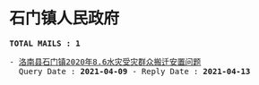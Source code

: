 # 石门镇人民政府
<pre><b>TOTAL MAILS : 1</b></pre>
<pre>
- <a href="../../categories/mails/7137.md">洛南县石门镇2020年8.6水灾受灾群众搬迁安置问题</a><br/>  Query Date : <b>2021-04-09</b> - Reply Date : <b>2021-04-13</b>
</pre>